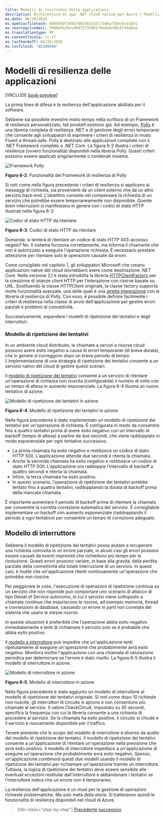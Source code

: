 ```yaml
---
title: Modelli di resilienza delle applicazioni
description: Architettura di app .NET cloud native per Azure | Modelli di resilienza delle applicazioni
ms.date: 06/30/2019
ms.openlocfilehash: 6805603f349578655b2535c7346af368c5ce1841
ms.sourcegitcommit: 5988e9a29cedb8757320817deda3c08c6f44a6aa
ms.translationtype: MT
ms.contentlocale: it-IT
ms.lasthandoff: 04/28/2020
ms.locfileid: "82199690"
---
```

# <a name="application-resiliency-patterns"></a>Modelli di resilienza delle applicazioni

[!INCLUDE [book-preview](../../../includes/book-preview.md)]

La prima linea di difesa è la resilienza dell'applicazione abilitata per il software.

Sebbene sia possibile investire molto tempo nella scrittura di un Framework di resilienza personalizzato, tali prodotti esistono già. Ad esempio, [Polly](http://www.thepollyproject.org/) è una libreria completa di resilienza .NET e di gestione degli errori temporanei che consente agli sviluppatori di esprimere i criteri di resilienza in modo Fluent e thread-safe. Polly è destinato alle applicazioni compilate con il .NET Framework completo o .NET Core. La figura 6-2 illustra i criteri di resilienza (ovvero funzionalità) disponibili nella libreria Polly. Questi criteri possono essere applicati singolarmente o combinati insieme.

![Framework Polly](./media/polly-resiliency-framework.png)

**Figura 6-2**. Funzionalità del Framework di resilienza di Polly

Si noti come nella figura precedente i criteri di resilienza si applicano ai messaggi di richiesta, sia provenienti da un client esterno che da un altro servizio back-end. L'obiettivo consiste nel compensare la richiesta di un servizio che potrebbe essere temporaneamente non disponibile. Queste brevi interruzioni si manifestano in genere con i codici di stato HTTP illustrati nella figura 6-3.

![Codici di stato HTTP da ritentare](./media/http-status-codes.png)

**Figura 6-3**. Codici di stato HTTP da ritentare

Domanda: si tenterà di ritentare un codice di stato HTTP 403-accesso negato? No. Il sistema funziona correttamente, ma informa il chiamante che non è autorizzato a eseguire l'operazione richiesta. È necessario prestare attenzione per ritentare solo le operazioni causate da errori.

Come consigliato nel capitolo 1, gli sviluppatori Microsoft che creano applicazioni native del cloud dovrebbero avere come destinazione .NET Core. Nella versione 2,1 è stata introdotta la libreria [HTTPClientFactory](https://www.stevejgordon.co.uk/introduction-to-httpclientfactory-aspnetcore) per la creazione di istanze client HTTP per l'interazione con risorse basate su URL. Sostituendo la classe HTTPClient originale, la classe factory supporta molte funzionalità avanzate, una delle quali è una [stretta integrazione](../microservices/implement-resilient-applications/implement-http-call-retries-exponential-backoff-polly.md) con la libreria di resilienza di Polly. Con esso, è possibile definire facilmente i criteri di resilienza nella classe di avvio dell'applicazione per gestire errori parziali e problemi di connettività.

Successivamente, espandere i modelli di ripetizione dei tentativi e degli interruttori.

### <a name="retry-pattern"></a>Modello di ripetizione dei tentativi

In un ambiente cloud distribuito, le chiamate a servizi e risorse cloud possono avere esito negativo a causa di errori temporanei (di breve durata), che in genere si correggono dopo un breve periodo di tempo. L'implementazione di una strategia di ripetizione dei tentativi consente a un servizio nativo del cloud di gestire questi scenari.

Il [modello di ripetizione dei tentativi](https://docs.microsoft.com/azure/architecture/patterns/retry) consente a un servizio di ritentare un'operazione di richiesta non riuscita (configurabile) il numero di volte con un tempo di attesa in aumento esponenziale. La figura 6-4 illustra un nuovo tentativo di azione.

![Modello di ripetizione dei tentativi in azione](./media/retry-pattern.png)

**Figura 6-4**. Modello di ripetizione dei tentativi in azione

Nella figura precedente è stato implementato un modello di ripetizione dei tentativi per un'operazione di richiesta. È configurata in modo da consentire fino a quattro tentativi prima di avere esito negativo con un intervallo di backoff (tempo di attesa) a partire da due secondi, che viene raddoppiato in modo esponenziale per ogni tentativo successivo.

- La prima chiamata ha esito negativo e restituisce un codice di stato HTTP 500. L'applicazione attende due secondi e ritenta la chiamata.
- Anche la seconda chiamata ha esito negativo e restituisce un codice di stato HTTP 500. L'applicazione ora raddoppia l'intervallo di backoff a quattro secondi e ritenta la chiamata.
- Infine, la terza chiamata ha esito positivo.
- In questo scenario, l'operazione di ripetizione dei tentativi avrebbe tentato fino a quattro tentativi, raddoppiando la durata di backoff prima della mancata chiamata.

È importante aumentare il periodo di backoff prima di ritentare la chiamata per consentire la corretta correzione automatica del servizio. È consigliabile implementare un backoff con aumento esponenziale (raddoppiando il periodo a ogni tentativo) per consentire un tempo di correzione adeguato.

## <a name="circuit-breaker-pattern"></a>Modello di interruttore

Sebbene il modello di ripetizione dei tentativi possa aiutare a recuperare una richiesta coinvolta in un errore parziale, in alcuni casi gli errori possono essere causati da eventi imprevisti che richiedono più tempo per la risoluzione. Questi errori possono variare, in base alla gravità, dalla perdita parziale della connettività alla totale interruzione di un servizio. In questi casi, è inutile che un'applicazione ritenti continuamente un'operazione che potrebbe non riuscire.

Per peggiorare le cose, l'esecuzione di operazioni di ripetizione continua su un servizio che non risponde può comportare uno scenario di attacco di tipo Denial of Service autonomo, in cui il servizio viene sottoposto a chiamate continue che esauriscono le risorse, ad esempio memoria, thread e connessioni di database, causando un errore in parti non correlate del sistema che usano le stesse risorse.

In queste situazioni è preferibile che l'operazione abbia esito negativo immediatamente e tenti di richiamare il servizio solo se è probabile che abbia esito positivo.

Il [modello a interruttore](https://docs.microsoft.com/azure/architecture/patterns/circuit-breaker) può impedire che un'applicazione tenti ripetutamente di eseguire un'operazione che probabilmente avrà esito negativo. Monitora inoltre l'applicazione con una chiamata di valutazione periodica per determinare se l'errore è stato risolto. La figura 6-5 illustra il modello di interruttore in azione.

![Modello di interruttore in azione](./media/circuit-breaker-pattern.png)

**Figura 6-5**. Modello di interruttore in azione

Nella figura precedente è stato aggiunto un modello di interruttore al modello di ripetizione dei tentativi originale. Si noti come dopo 10 richieste non riuscite, gli interruttori di circuito si aprono e non consentono più chiamate al servizio. Il valore CheckCircuit, impostato su 30 secondi, specifica la frequenza con cui la libreria consente a una richiesta di procedere al servizio. Se la chiamata ha esito positivo, il circuito si chiude e il servizio è nuovamente disponibile per il traffico.

Tenere presente che lo scopo del modello di interruttore è *diverso* da quello del modello di ripetizione dei tentativi. Il modello di ripetizione dei tentativi consente a un'applicazione di ritentare un'operazione nella previsione che avrà esito positivo. Il modello di interruttore impedisce a un'applicazione di eseguire un'operazione che probabilmente avrà esito negativo. Spesso, un'applicazione *combinerà* questi due modelli usando il modello di ripetizione dei tentativi per richiamare un'operazione tramite un interruttore. Tuttavia, la logica di ripetizione dei tentativi deve essere sensibile alle eventuali eccezioni restituite dall'interruttore e abbandonare i tentativi se l'interruttore indica che un errore non è temporaneo.

La resilienza dell'applicazione è un must per la gestione di operazioni richieste problematiche. Ma solo metà della storia. Si tratteranno quindi le funzionalità di resilienza disponibili nel cloud di Azure.

>[!div class="step-by-step"]
>[Precedente](resiliency.md)
>[successivo](infrastructure-resiliency-azure.md)
